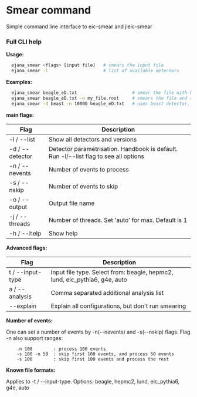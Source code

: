 # Smear command
Simple command line interface to eic-smear and jleic-smear



### Full CLI help

**Usage:** 

``` bash
  ejana_smear <flags> [input file]   # smears the input file
  ejana_smear -l                     # list of available detectors
```


**Examples:** 

```bash
  ejana_smear beagle_eD.txt                     # smear the file with handbook detector
  ejana_smear beagle_eD.txt -o my_file.root     # smears the file and set output file name  
  ejana_smear -d beast -n 10000 beagle_eD.txt   # uses beast detector, smears only 10k events
```

**main flags:**

| Flag | Description |
|------|-------------|
| -l / --list |     Show all detectors and versions|
| -d / --detector | Detector parametrisation. Handbook is default. Run -l/--list flag to see all options
|   -n / --nevents |        Number of events to process |
|   -s / --nskip   |        Number of events to skip |    
|   -o / --output  |        Output file name |    
|   -j / --threads |        Number of threads. Set 'auto' for max. Default is 1 |  
|   -h / --help    |        Show help |


**Advanced flags:**

| Flag | Description |
|------|-------------|
| t / --input-type |   Input file type. Select from: beagle, hepmc2, lund, eic_pythia6, g4e, auto |
| a / --analysis   |   Comma separated additional analysis list |
| --explain        |    Explain all configurations, but don't run smearing |


**Number of events:**

One can set a number of events by -n(--nevents) and -s(--nskip) flags. Flag -n also support ranges:
```  
    -n 100        : process 100 events
    -s 100 -n 50  : skip first 100 events, and process 50 events
    -s 100        : skip first 100 events and process the rest
```

**Known file formats:**


  Applies to -t / --input-type. Options: beagle, hepmc2, lund, eic_pythia6, g4e, auto